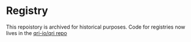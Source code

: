 # Registry

This repoistory is archived for historical purposes. Code for registries now lives in the [qri-io/qri repo](https://github.com/qri-io/qri/tree/master/registry)